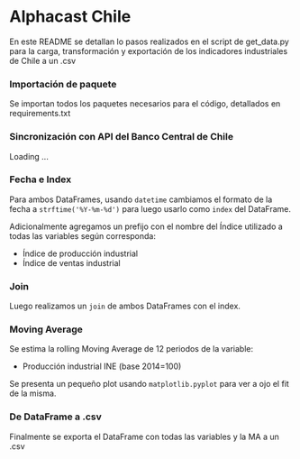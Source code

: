 # Alphacast Chile

En este README se detallan lo pasos realizados en el script de get_data.py para la carga, transformación y exportación de los indicadores industriales de Chile a un .csv

### Importación de paquete

Se importan todos los paquetes necesarios para el código, detallados en requirements.txt

### Sincronización con API del Banco Central de Chile

Loading ...

### Fecha e Index

Para ambos DataFrames, usando `datetime` cambiamos el formato de la fecha a `strftime('%Y-%m-%d')` para luego usarlo como `index` del DataFrame.

Adicionalmente agregamos un prefijo con el nombre del Índice utilizado a todas las variables según corresponda:

- Índice de producción industrial
- Índice de ventas industrial

### Join

Luego realizamos un `join` de ambos DataFrames con el index.

### Moving Average

Se estima la rolling Moving Average de 12 periodos de la variable:

- Producción industrial INE (base 2014=100)

Se presenta un pequeño plot usando `matplotlib.pyplot` para ver a ojo el fit de la misma.

### De DataFrame a .csv

Finalmente se exporta el DataFrame con todas las variables y la MA a un .csv






